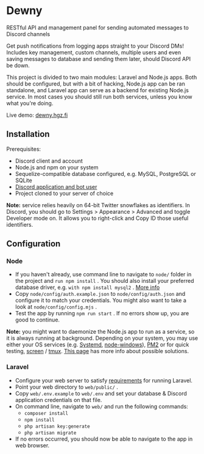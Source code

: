 # Dewny

RESTful API and management panel for sending automated messages to Discord channels

Get push notifications from logging apps straight to your Discord DMs!
Includes key management, custom channels, multiple users and even saving
messages to database and sending them later, should Discord API be down.

This project is divided to two main modules: Laravel and Node.js apps. Both should be configured, but with a bit of 
hacking, Node.js app can be ran standalone, and Laravel app can serve as a backend for existing Node.js service. 
In most cases you should still run both services, unless you know what you're doing.  

Live demo: [dewny.hgz.fi](https://dewny.hgz.fi/)

## Installation

Prerequisites:

 * Discord client and account
 * Node.js and npm on your system
 * Sequelize-compatible database configured, e.g. MySQL, PostgreSQL or SQLite
 * [Discord application and bot user](https://discord.com/developers/applications)
 * Project cloned to your server of choice
 
**Note:** service relies heavily on 64-bit Twitter snowflakes as identifiers. In Discord, you should go to Settings > 
Appearance > Advanced and toggle Developer mode on. It allows you to right-click and Copy ID those useful identifiers. 

## Configuration

### Node

 * If you haven't already, use command line to navigate to `node/` folder in the project and `run npm install` . 
   You should also install your preferred database driver, e.g. `with npm install mysql2` . 
   [More info](https://sequelize.org/v5/manual/getting-started.html)
 * Copy `node/config/auth.example.json` to `node/config/auth.json` and configure it to match your credentials. 
   You might also want to take a look at `node/config/config.mjs` .
 * Test the app by running `npm run start` . If no errors show up, you are good to continue.

**Note:** you might want to daemonize the Node.js app to run as a service, so it is always running at background. 
Depending on your system, you may use either your OS services (e.g. 
[Systemd](https://nodesource.com/blog/running-your-node-js-app-with-systemd-part-1/), 
[node-windows](http://bestirtech.com/blog/2019/02/node-windows-service-node-js-app/)), 
[PM2](https://pm2.keymetrics.io/docs/usage/quick-start/) or for quick testing, 
[screen](https://stackoverflow.com/questions/26245942/how-do-i-leave-node-js-server-on-ec2-running-forever) / 
[tmux](https://www.howtogeek.com/671422/how-to-use-tmux-on-linux-and-why-its-better-than-screen/). 
[This page](https://stackoverflow.com/questions/4018154/how-do-i-run-a-node-js-app-as-a-background-service) 
has more info about possible solutions. 

### Laravel
    
 * Configure your web server to satisfy [requirements](https://laravel.com/docs/7.x#server-requirements) for running Laravel.
 * Point your web directory to `web/public/` .
 * Copy `web/.env.example` to `web/.env` and set your database & Discord application credentials on that file.
 * On command line, navigate to `web/` and run the following commands:
   * `composer install`
   * `npm install`
   * `php artisan key:generate`
   * `php artisan migrate`
 * If no errors occurred, you should now be able to navigate to the app in web browser.